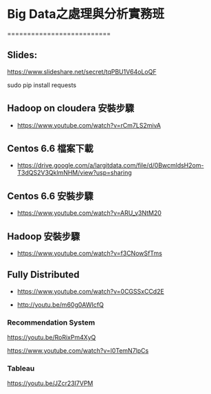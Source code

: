 ﻿# Big Data之處理與分析實務班
==========================

## Slides:
https://www.slideshare.net/secret/tqPBU1V64oLoQF

sudo pip install requests

## Hadoop on cloudera 安裝步驟

- https://www.youtube.com/watch?v=rCm7LS2mivA

## Centos 6.6 檔案下載

- https://drive.google.com/a/largitdata.com/file/d/0BwcmldsH2om-T3dQS2V3QklmNHM/view?usp=sharing

## Centos 6.6 安裝步驟

- https://www.youtube.com/watch?v=ARU_v3NtM20

## Hadoop 安裝步驟

- https://www.youtube.com/watch?v=f3CNowSfTms

## Fully Distributed

- https://www.youtube.com/watch?v=0CGSSxCCd2E

- http://youtu.be/m60g0AWIcfQ


### Recommendation System

https://youtu.be/RoRixPm4XyQ

https://www.youtube.com/watch?v=l0TemN7lpCs

### Tableau
https://youtu.be/JZcr23I7VPM